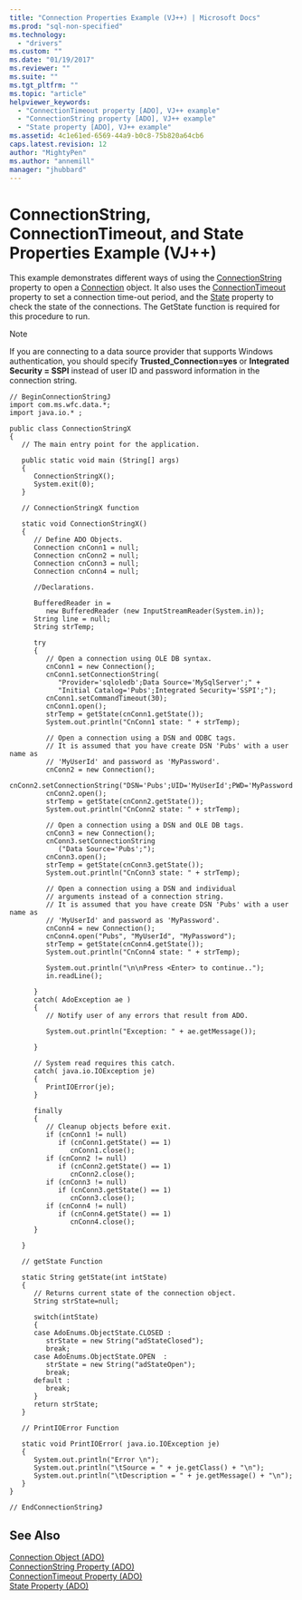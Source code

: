 ```yaml
---
title: "Connection Properties Example (VJ++) | Microsoft Docs"
ms.prod: "sql-non-specified"
ms.technology:
  - "drivers"
ms.custom: ""
ms.date: "01/19/2017"
ms.reviewer: ""
ms.suite: ""
ms.tgt_pltfrm: ""
ms.topic: "article"
helpviewer_keywords: 
  - "ConnectionTimeout property [ADO], VJ++ example"
  - "ConnectionString property [ADO], VJ++ example"
  - "State property [ADO], VJ++ example"
ms.assetid: 4c1e61ed-6569-44a9-b0c8-75b820a64cb6
caps.latest.revision: 12
author: "MightyPen"
ms.author: "annemill"
manager: "jhubbard"
---
```

# ConnectionString, ConnectionTimeout, and State Properties Example (VJ++)
This example demonstrates different ways of using the [ConnectionString](../../../ado/reference/ado-api/connectionstring-property-ado.md) property to open a [Connection](../../../ado/reference/ado-api/connection-object-ado.md) object. It also uses the [ConnectionTimeout](../../../ado/reference/ado-api/connectiontimeout-property-ado.md) property to set a connection time-out period, and the [State](../../../ado/reference/ado-api/state-property-ado.md) property to check the state of the connections. The GetState function is required for this procedure to run.  
  
> [!NOTE]
>  If you are connecting to a data source provider that supports Windows authentication, you should specify **Trusted_Connection=yes** or **Integrated Security = SSPI** instead of user ID and password information in the connection string.  
  
```  
// BeginConnectionStringJ  
import com.ms.wfc.data.*;  
import java.io.* ;  
  
public class ConnectionStringX  
{  
   // The main entry point for the application.  
  
   public static void main (String[] args)  
   {  
      ConnectionStringX();  
      System.exit(0);  
   }  
  
   // ConnectionStringX function  
  
   static void ConnectionStringX()  
   {  
      // Define ADO Objects.  
      Connection cnConn1 = null;  
      Connection cnConn2 = null;  
      Connection cnConn3 = null;  
      Connection cnConn4 = null;  
  
      //Declarations.  
  
      BufferedReader in =  
         new BufferedReader (new InputStreamReader(System.in));  
      String line = null;  
      String strTemp;  
  
      try  
      {  
         // Open a connection using OLE DB syntax.  
         cnConn1 = new Connection();  
         cnConn1.setConnectionString(  
            "Provider='sqloledb';Data Source='MySqlServer';" +  
            "Initial Catalog='Pubs';Integrated Security='SSPI';");  
         cnConn1.setCommandTimeout(30);  
         cnConn1.open();  
         strTemp = getState(cnConn1.getState());  
         System.out.println("CnConn1 state: " + strTemp);  
  
         // Open a connection using a DSN and ODBC tags.  
         // It is assumed that you have create DSN 'Pubs' with a user name as   
         // 'MyUserId' and password as 'MyPassword'.  
         cnConn2 = new Connection();  
         cnConn2.setConnectionString("DSN='Pubs';UID='MyUserId';PWD='MyPassword';");  
         cnConn2.open();  
         strTemp = getState(cnConn2.getState());  
         System.out.println("CnConn2 state: " + strTemp);  
  
         // Open a connection using a DSN and OLE DB tags.  
         cnConn3 = new Connection();  
         cnConn3.setConnectionString  
            ("Data Source='Pubs';");  
         cnConn3.open();  
         strTemp = getState(cnConn3.getState());  
         System.out.println("CnConn3 state: " + strTemp);  
  
         // Open a connection using a DSN and individual  
         // arguments instead of a connection string.  
         // It is assumed that you have create DSN 'Pubs' with a user name as   
         // 'MyUserId' and password as 'MyPassword'.  
         cnConn4 = new Connection();  
         cnConn4.open("Pubs", "MyUserId", "MyPassword");  
         strTemp = getState(cnConn4.getState());  
         System.out.println("CnConn4 state: " + strTemp);  
  
         System.out.println("\n\nPress <Enter> to continue..");  
         in.readLine();  
  
      }  
      catch( AdoException ae )  
      {  
         // Notify user of any errors that result from ADO.  
  
         System.out.println("Exception: " + ae.getMessage());  
  
      }  
  
      // System read requires this catch.  
      catch( java.io.IOException je)  
      {  
         PrintIOError(je);  
      }  
  
      finally  
      {  
         // Cleanup objects before exit.     
         if (cnConn1 != null)  
            if (cnConn1.getState() == 1)  
               cnConn1.close();    
         if (cnConn2 != null)  
            if (cnConn2.getState() == 1)  
               cnConn2.close();    
         if (cnConn3 != null)  
            if (cnConn3.getState() == 1)  
               cnConn3.close();    
         if (cnConn4 != null)  
            if (cnConn4.getState() == 1)  
               cnConn4.close();  
      }  
  
   }  
  
   // getState Function  
  
   static String getState(int intState)  
   {  
      // Returns current state of the connection object.  
      String strState=null;  
  
      switch(intState)  
      {  
      case AdoEnums.ObjectState.CLOSED :  
         strState = new String("adStateClosed");  
         break;  
      case AdoEnums.ObjectState.OPEN  :  
         strState = new String("adStateOpen");  
         break;  
      default :  
         break;  
      }  
      return strState;  
   }  
  
   // PrintIOError Function  
  
   static void PrintIOError( java.io.IOException je)  
   {  
      System.out.println("Error \n");  
      System.out.println("\tSource = " + je.getClass() + "\n");  
      System.out.println("\tDescription = " + je.getMessage() + "\n");  
   }  
}  
  
// EndConnectionStringJ  
```  
  
## See Also  
 [Connection Object (ADO)](../../../ado/reference/ado-api/connection-object-ado.md)   
 [ConnectionString Property (ADO)](../../../ado/reference/ado-api/connectionstring-property-ado.md)   
 [ConnectionTimeout Property (ADO)](../../../ado/reference/ado-api/connectiontimeout-property-ado.md)   
 [State Property (ADO)](../../../ado/reference/ado-api/state-property-ado.md)
